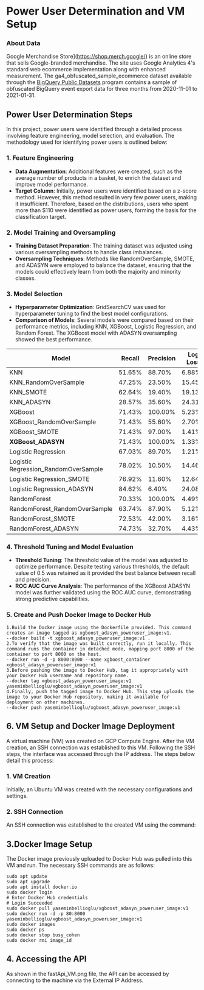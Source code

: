 



# Power User Determination and VM Setup

### About Data
Google Merchandise Store](https://shop.merch.google/) is an online store that sells Google-branded merchandise. The site uses Google Analytics 4's standard web ecommerce implementation along with enhanced measurement. The ga4_obfuscated_sample_ecommerce dataset available through the [BigQuery Public Datasets](https://console.cloud.google.com/bigquery) program contains a sample of obfuscated BigQuery event export data for three months from 2020-11-01 to 2021-01-31.

## Power User Determination Steps

In this project, power users were identified through a detailed process involving feature engineering, model selection, and evaluation. The methodology used for identifying power users is outlined below:

### 1. Feature Engineering
- **Data Augmentation**: Additional features were created, such as the average number of products in a basket, to enrich the dataset and improve model performance.
- **Target Column**: Initially, power users were identified based on a z-score method. However, this method resulted in very few power users, making it insufficient. Therefore, based on the distributions, users who spent more than $110 were identified as power users, forming the basis for the classification target.

### 2. Model Training and Oversampling
- **Training Dataset Preparation**: The training dataset was adjusted using various oversampling methods to handle class imbalances.
- **Oversampling Techniques**: Methods like RandomOverSample, SMOTE, and ADASYN were employed to balance the dataset, ensuring that the models could effectively learn from both the majority and minority classes.

### 3. Model Selection
- **Hyperparameter Optimization**: GridSearchCV was used for hyperparameter tuning to find the best model configurations.
- **Comparison of Models**: Several models were compared based on their performance metrics, including KNN, XGBoost, Logistic Regression, and Random Forest. The XGBoost model with ADASYN oversampling showed the best performance.


| Model                                       | Recall  | Precision | Log Loss |
|---------------------------------------------|---------|-----------|----------|
| KNN                                         | 51.65%  | 88.70%    | 6.88%    |
| KNN_RandomOverSample                        | 47.25%  | 23.50%    | 15.45%   |
| KNN_SMOTE                                   | 62.64%  | 19.40%    | 19.13%   |
| KNN_ADASYN                                  | 28.57%  | 35.60%    | 24.31%   |
| XGBoost                                     | 71.43%  | 100.00%   | 5.23%    |
| XGBoost_RandomOverSample                    | 71.43%  | 55.60%    | 2.70%    |
| XGBoost_SMOTE                               | 71.43%  | 97.00%    | 1.41%    |
| **XGBoost_ADASYN**                          | 71.43%  | 100.00%   | 1.33%    |
| Logistic Regression                         | 67.03%  | 89.70%    | 1.21%    |
| Logistic Regression_RandomOverSample        | 78.02%  | 10.50%    | 14.46%   |
| Logistic Regression_SMOTE                   | 76.92%  | 11.60%    | 12.64%   |
| Logistic Regression_ADASYN                  | 84.62%  | 6.40%     | 24.08%   |
| RandomForest                                | 70.33%  | 100.00%   | 4.49%    |
| RandomForest_RandomOverSample               | 63.74%  | 87.90%    | 5.12%    |
| RandomForest_SMOTE                          | 72.53%  | 42.00%    | 3.16%    |
| RandomForest_ADASYN                         | 74.73%  | 32.70%    | 4.43%    |


### 4. Threshold Tuning and Model Evaluation
- **Threshold Tuning**: The threshold value of the model was adjusted to optimize performance. Despite testing various thresholds, the default value of 0.5 was retained as it provided the best balance between recall and precision.
- **ROC AUC Curve Analysis**: The performance of the XGBoost ADASYN model was further validated using the ROC AUC curve, demonstrating strong predictive capabilities.

### 5. Create and Push Docker Image to Docker Hub
    
    1.Build the Docker image using the Dockerfile provided. This command creates an image tagged as xgboost_adasyn_poweruser_image:v1.
    --docker build -t xgboost_adasyn_poweruser_image:v1 .
    2.To verify that the image was built correctly, run it locally. This command runs the container in detached mode, mapping port 8000 of the container to port 8000 on the host.
    --docker run -d -p 8000:8000 --name xgboost_container xgboost_adasyn_poweruser_image:v1
    3.Before pushing the image to Docker Hub, tag it appropriately with your Docker Hub username and repository name.
    --docker tag xgboost_adasyn_poweruser_image:v1 yaseminbellioglu/xgboost_adasyn_poweruser_image:v1
    4.Finally, push the tagged image to Docker Hub. This step uploads the image to your Docker Hub repository, making it available for deployment on other machines.
    --docker push yaseminbellioglu/xgboost_adasyn_poweruser_image:v1


## 6. VM Setup and Docker Image Deployment

A virtual machine (VM) was created on GCP Compute Engine. After the VM creation, an SSH connection was established to this VM. Following the SSH steps, the interface was accessed through the IP address. The steps below detail this process:

### 1. VM Creation
Initially, an Ubuntu VM was created with the necessary configurations and settings.

### 2. SSH Connection
An SSH connection was established to the created VM using the command:
## 3.Docker Image Setup
The Docker image previously uploaded to Docker Hub was pulled into this VM and run. The necessary SSH commands are as follows:

    sudo apt update
    sudo apt upgrade
    sudo apt install docker.io
    sudo docker login
    # Enter Docker Hub credentials
    # Login Succeeded
    sudo docker pull yaseminbellioglu/xgboost_adasyn_poweruser_image:v1
    sudo docker run -d -p 80:8000 yaseminbellioglu/xgboost_adasyn_poweruser_image:v1
    sudo docker images
    sudo docker ps
    sudo docker stop busy_cohen
    sudo docker rmi image_id


## 4. Accessing the API
As shown in the fastApi_VM.png file, the API can be accessed by connecting to the machine via the External IP Address.







